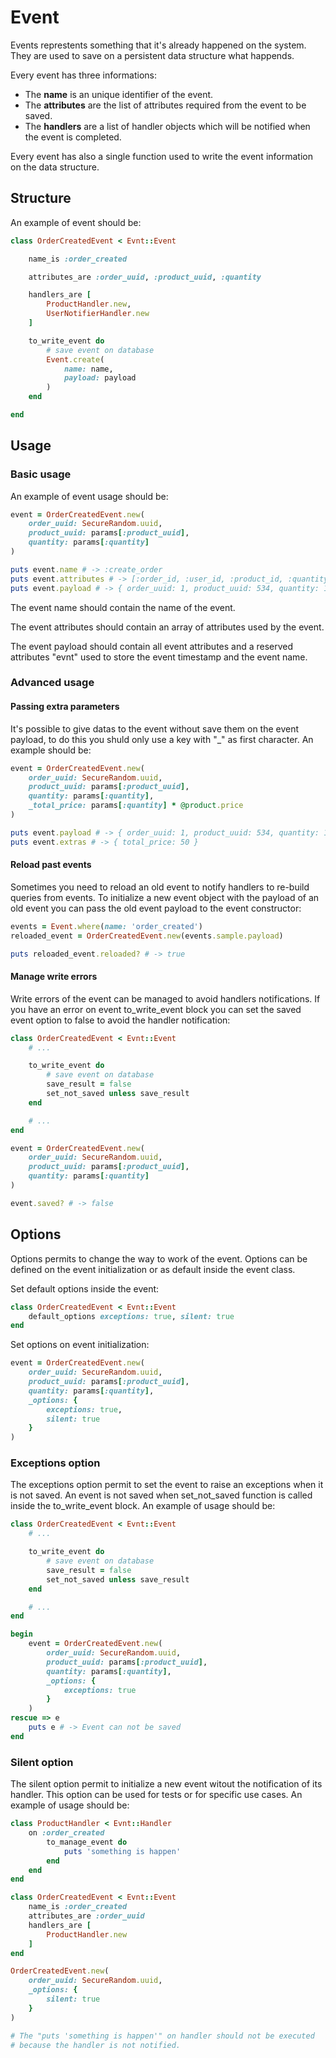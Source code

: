# Event

Events represtents something that it's already happened on the system. They are used to save on a persistent data structure what happends.

Every event has three informations:

- The **name** is an unique identifier of the event.
- The **attributes** are the list of attributes required from the event to be saved.
- The **handlers** are a list of handler objects which will be notified when the event is completed.

Every event has also a single function used to write the event information on the data structure.

## Structure

An example of event should be:

```ruby
class OrderCreatedEvent < Evnt::Event

    name_is :order_created

    attributes_are :order_uuid, :product_uuid, :quantity

    handlers_are [
        ProductHandler.new,
        UserNotifierHandler.new
    ]

    to_write_event do
        # save event on database
        Event.create(
            name: name,
            payload: payload
        )
    end

end
```

## Usage

### Basic usage

An example of event usage should be:

```ruby
event = OrderCreatedEvent.new(
    order_uuid: SecureRandom.uuid,
    product_uuid: params[:product_uuid],
    quantity: params[:quantity]
)

puts event.name # -> :create_order
puts event.attributes # -> [:order_id, :user_id, :product_id, :quantity]
puts event.payload # -> { order_uuid: 1, product_uuid: 534, quantity: 10, evnt: { timestamp: 2017010101, name: 'order_created' } }
```

The event name should contain the name of the event.

The event attributes should contain an array of attributes used by the event.

The event payload should contain all event attributes and a reserved attributes "evnt" used to store the event timestamp and the event name.

### Advanced usage

#### Passing extra parameters

It's possible to give datas to the event without save them on the event payload, to do this you shuld only use a key with "_" as first character. An example should be:

```ruby
event = OrderCreatedEvent.new(
    order_uuid: SecureRandom.uuid,
    product_uuid: params[:product_uuid],
    quantity: params[:quantity],
    _total_price: params[:quantity] * @product.price
)

puts event.payload # -> { order_uuid: 1, product_uuid: 534, quantity: 10, evnt: { timestamp: 2017010101, name: 'order_created' } }
puts event.extras # -> { total_price: 50 }
```

#### Reload past events

Sometimes you need to reload an old event to notify handlers to re-build queries from events. To initialize a new event object with the payload of an old event you can pass the old event payload to the event constructor:

```ruby
events = Event.where(name: 'order_created')
reloaded_event = OrderCreatedEvent.new(events.sample.payload)

puts reloaded_event.reloaded? # -> true
```

#### Manage write errors

Write errors of the event can be managed to avoid handlers notifications.
If you have an error on event to_write_event block you can set the saved event option to false to avoid the handler notification:

```ruby
class OrderCreatedEvent < Evnt::Event
    # ...

    to_write_event do
        # save event on database
        save_result = false
        set_not_saved unless save_result
    end

    # ...
end

event = OrderCreatedEvent.new(
    order_uuid: SecureRandom.uuid,
    product_uuid: params[:product_uuid],
    quantity: params[:quantity]
)

event.saved? # -> false
```

## Options

Options permits to change the way to work of the event. Options can be defined on the event initialization or as default inside the event class.

Set default options inside the event:

```ruby
class OrderCreatedEvent < Evnt::Event
    default_options exceptions: true, silent: true
end
```

Set options on event initialization:

```ruby
event = OrderCreatedEvent.new(
    order_uuid: SecureRandom.uuid,
    product_uuid: params[:product_uuid],
    quantity: params[:quantity],
    _options: {
        exceptions: true,
        silent: true
    }
)
```

### Exceptions option

The exceptions option permit to set the event to raise an exceptions when it is not saved. An event is not saved when set_not_saved function is called inside the to_write_event block.
An example of usage should be:

```ruby
class OrderCreatedEvent < Evnt::Event
    # ...

    to_write_event do
        # save event on database
        save_result = false
        set_not_saved unless save_result
    end

    # ...
end

begin
    event = OrderCreatedEvent.new(
        order_uuid: SecureRandom.uuid,
        product_uuid: params[:product_uuid],
        quantity: params[:quantity],
        _options: {
            exceptions: true
        }
    )
rescue => e
    puts e # -> Event can not be saved
end
```

### Silent option

The silent option permit to initialize a new event witout the notification of its handler. This option can be used for tests or for specific use cases.
An example of usage should be:

```ruby
class ProductHandler < Evnt::Handler
    on :order_created
        to_manage_event do
            puts 'something is happen'
        end
    end
end

class OrderCreatedEvent < Evnt::Event
    name_is :order_created
    attributes_are :order_uuid
    handlers_are [
        ProductHandler.new
    ]
end

OrderCreatedEvent.new(
    order_uuid: SecureRandom.uuid,
    _options: {
        silent: true
    }
)

# The "puts 'something is happen'" on handler should not be executed
# because the handler is not notified.
```
